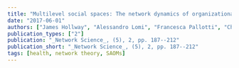 ```yaml
---
title: "Multilevel social spaces: The network dynamics of organizational fields"
date: "2017-06-01"
authors: ["James Hollway", "Alessandro Lomi", "Francesca Pallotti", "Christoph Stadtfeld"]
publication_types: ["2"]
publication: "_Network Science_, (5), 2, pp. 187--212"
publication_short: "_Network Science_, (5), 2, pp. 187--212"
tags: [health, network theory, SAOMs]
---
```

